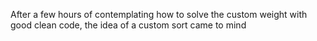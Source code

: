 After a few hours of contemplating how to solve the custom weight with good clean code, the idea of a custom sort came to mind
